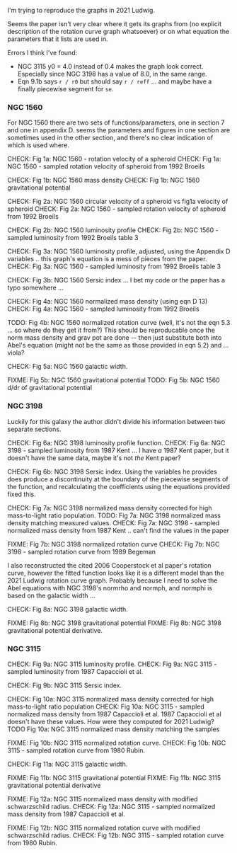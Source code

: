I'm trying to reproduce the graphs in 2021 Ludwig. 

Seems the paper isn't very clear where it gets its graphs from (no explicit description of the rotation curve graph whatsoever) or on what equation the parameters that it lists are used in.

Errors I think I've found:
* NGC 3115 y0 = 4.0 instead of 0.4 makes the graph look correct.  Especially since NGC 3198 has a value of 8.0, in the same range.
* Eqn 9.1b says `r / r0` but should say `r / reff` ... and maybe have a finally piecewise segment for `se`.


### NGC 1560 ###

For NGC 1560 there are two sets of functions/parameters, one in section 7 and one in appendix D.  seems the parameters and figures in one section are sometimes used in the other section, and there's no clear indication of which is used where.

CHECK:	Fig 1a: NGC 1560 - rotation velocity of a spheroid
CHECK:	Fig 1a: NGC 1560 - sampled rotation velocity of spheroid from 1992 Broeils 

CHECK:	Fig 1b: NGC 1560 mass density
CHECK:	Fig 1b: NGC 1560 gravitational potential

CHECK:	Fig 2a: NGC 1560 circular velocity of a spheroid vs fig1a velocity of spheroid
CHECK:	Fig 2a: NGC 1560 - sampled rotation velocity of spheroid from 1992 Broeils 

CHECK:	Fig 2b: NGC 1560 luminosity profile
CHECK:	Fig 2b: NGC 1560 - sampled luminosity from 1992 Broeils table 3

CHECK:	Fig 3a: NGC 1560 luminosity profile, adjusted, using the Appendix D variables .. this graph's equation is a mess of pieces from the paper.
CHECK:	Fig 3a: NGC 1560 - sampled luminosity from 1992 Broeils table 3

CHECK:	Fig 3b: NGC 1560 Sersic index ... I bet my code or the paper has a typo somewhere ... 

CHECK:	Fig 4a: NGC 1560 normalized mass density (using eqn D 13)
CHECK:	Fig 4a: NGC 1560 - sampled luminosity from 1992 Broeils

TODO:	Fig 4b: NGC 1560 normalized rotation curve (well, it's not the eqn 5.3 ... so where do they get it from?)
This should be reproducable once the norm mass density and grav pot are done -- then just substitute both into Abel's equation (might not be the same as those provided in eqn 5.2) and ... viola?

CHECK:	Fig 5a: NGC 1560 galactic width.

FIXME:	Fig 5b: NGC 1560 gravitational potential 
TODO:	Fig 5b: NGC 1560 d/dr of gravitational potential


### NGC 3198 ###

Luckily for this galaxy the author didn't divide his information between two separate sections.

CHECK:	Fig 6a:	NGC 3198 luminosity profile function.
CHECK:	Fig 6a: NGC 3198 - sampled luminosity from 1987 Kent ... I have *a* 1987 Kent paper, but it doesn't have the same data, maybe it's not *the* Kent paper? 

CHECK:	Fig 6b: NGC 3198 Sersic index. Using the variables he provides does produce a discontinuity at the boundary of the piecewise segments of the function, and recalculating the coefficients using the equations provided fixed this.

CHECK: 	Fig 7a: NGC 3198 normalized mass density corrected for high mass-to-light ratio population.
TODO:	Fig 7a:	NGC 3198 normalized mass density matching measured values.
CHECK:	Fig 7a: NGC 3198 - sampled normalized mass density from 1987 Kent .. can't find the values in the paper

FIXME:	Fig 7b: NGC 3198 normalized rotation curve
CHECK:	Fig 7b: NGC 3198 - sampled rotation curve from 1989 Begeman

I also reconstructed the cited 2006 Cooperstock et al paper's rotation curve, however the fitted function looks like it is a different model than the 2021 Ludwig rotation curve graph.
Probably because I need to solve the Abel equations with NGC 3198's normrho and normph, and normphi is based on the galactic width ...

CHECK:	Fig 8a: NGC 3198 galactic width.

FIXME:	Fig 8b:	NGC 3198 gravitational potential 
FIXME:	Fig 8b:	NGC 3198 gravitational potential derivative.


### NGC 3115 ###

CHECK:	Fig 9a:	NGC 3115 luminosity profile.
CHECK:	Fig 9a: NGC 3115 - sampled luminosity from 1987 Capaccioli et al.

CHECK:	Fig 9b:	NGC 3115 Sersic index.

CHECK:	Fig 10a: NGC 3115 normalized mass density corrected for high mass-to-light ratio population 
CHECK:	Fig 10a: NGC 3115 - sampled normalized mass density from 1987 Capaccioli et al.  1987 Capaccioli et al doesn't have these values.  How were they computed for 2021 Ludwig?
TODO	Fig 10a: NGC 3115 normalized mass density matching the samples 

FIXME:	Fig 10b: NGC 3115 normalized rotation curve. 
CHECK:	Fig 10b: NGC 3115 - sampled rotation curve from 1980 Rubin.

CHECK:	Fig 11a: NGC 3115 galactic width. 

FIXME:	Fig 11b: NGC 3115 gravitational potential
FIXME:	Fig 11b: NGC 3115 gravitational potential derivative

FIXME:	Fig 12a: NGC 3115 normalized mass density with modified schwarzschild radius. 
CHECK:	Fig 12a: NGC 3115 - sampled normalized mass density from 1987 Capaccioli et al.

FIXME:	Fig 12b: NGC 3115 normalized rotation curve with modified schwarzschild radius. 
CHECK:	Fig 12b: NGC 3115 - sampled rotation curve from 1980 Rubin.
